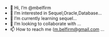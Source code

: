 - 👋 Hi, I’m @mbelfirm
- 👀 I’m interested in Sequel,Oracle,Database...
- 🌱 I’m currently learning sequel...
- 💞️ I’m looking to collaborate with  ...
- 📫 How to reach me (m.belfirm@gmail.com ...

<!---
mbelfirm/mbelfirm is a ✨ special ✨ repository because its `README.md` (this file) appears on your GitHub profile.
You can click the Preview link to take a look at your changes.
--->
